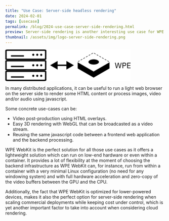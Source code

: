 ```yaml
---
title: "Use Case: Server-side headless rendering"
date: 2024-02-01
tags: [usecase]
permalink: /blog/2024-use-case-server-side-rendering.html
preview: Server-side rendering is another interesting use case for WPE that can unleash the potential of the Web platform for different use cases.
thumbnail: /assets/img/logo-server-side-rendering.png
---
```


<div class="success-top">
<img alt="WPE and server-side headless rendering" align="center" src="/assets/img/logo-server-side-rendering.png" srcset="/assets/img/logo-server-side-rendering@2x.png 2x">
</div>

In many distributed applications, it can be useful to run a light web browser on the server side to render some HTML content or process images, video and/or audio using javascript.

Some concrete use-cases can be:
- Video post-production using HTML overlays.
- Easy 3D rendering with WebGL that can be broadcasted as a video stream.
- Reusing the same javascript code between a frontend web application and the backend processing.

WPE WebKit is the perfect solution for all those use cases as it offers a lightweight solution which can run on low-end hardware or even within a container. It provides a lot of flexibility at the moment of choosing the backend infrastructure as WPE WebKit can, for instance, run from within a container with a very minimal Linux configuration (no need for any windowing system) and with full hardware acceleration and zero-copy of the video buffers between the GPU and the CPU.

Additionally, the fact that WPE WebKit is optimized for lower-powered devices, makes it also the perfect option for server-side rendering when scaling commercial deployments while keeping cost under control, which is yet another important factor to take into account when considering cloud rendering.